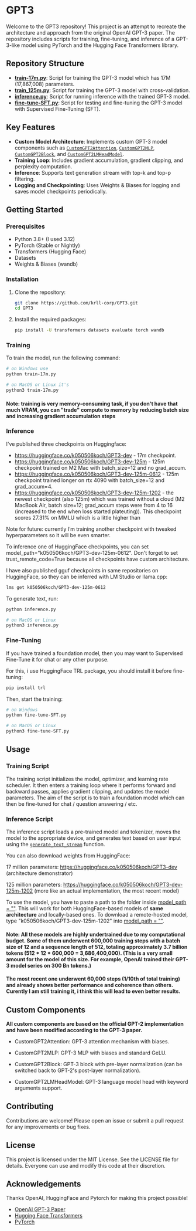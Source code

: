 # GPT3

Welcome to the GPT3 repository! This project is an attempt to recreate the architecture and approach from the original OpenAI GPT-3 paper. The repository includes scripts for training, fine-tuning, and inference of a GPT-3-like model using PyTorch and the Hugging Face Transformers library.

## Repository Structure

- **[train-17m.py](train-17m.py)**: Script for training the GPT-3 model which has 17M (17,867,008) parameters.
- **[train_125m.py](train-125m.py)**: Script for training the GPT-3 model with cross-validation.
- **[inference.py](inference.py)**: Script for running inference with the trained GPT-3 model.
- **[fine-tune-SFT.py](fine-tune-SFT.py)**: Script for testing and fine-tuning the GPT-3 model with Supervised Fine-Tuning (SFT).

## Key Features

- **Custom Model Architecture**: Implements custom GPT-3 model components such as [`CustomGPT2Attention`](train-17m.py#L136), [`CustomGPT2MLP`](train-17m.py#L143), [`CustomGPT2Block`](train-17m.py#L150), and [`CustomGPT2LMHeadModel`](train-17m.py#L235).
- **Training Loop**: Includes gradient accumulation, gradient clipping, and perplexity computation.
- **Inference**: Supports text generation stream with top-k and top-p filtering.
- **Logging and Checkpointing**: Uses Weights & Biases for logging and saves model checkpoints periodically.

## Getting Started

### Prerequisites

- Python 3.8+ (I used 3.12)
- PyTorch (Stable or Nightly)
- Transformers (Hugging Face)
- Datasets
- Weights & Biases (wandb)

### Installation

1. Clone the repository:
    ```sh
    git clone https://github.com/krll-corp/GPT3.git
    cd GPT3
    ```

2. Install the required packages:
    ```sh
    pip install -U transformers datasets evaluate torch wandb
    ```

### Training

To train the model, run the following command:

```sh
# on Windows use
python train-17m.py

# on MacOS or Linux it's 
python3 train-17m.py
```
#### Note: training is very memory-consuming task, if you don't have that much VRAM, you can "trade" compute to memory by reducing batch size and increasing gradient accumulation steps

### Inference

I've published three checkpoints on Huggingface:
- https://huggingface.co/k050506koch/GPT3-dev - 17m checkpoint.
- https://huggingface.co/k050506koch/GPT3-dev-125m - 125m checkpoint trained on M2 Mac with batch_size=12 and no grad_accum.
- https://huggingface.co/k050506koch/GPT3-dev-125m-0612 - 125m checkpoint trained longer on rtx 4090 with batch_size=12 and grad_accum=4.
- https://huggingface.co/k050506koch/GPT3-dev-125m-1202 - the newest checkpoint (also 125m) which was trained without a cloud (M2 MacBook Air, batch size=12; grad_accum steps were from 4 to 16 (increased to the end when loss started plateuting)). This checkpoint scores 27.31% on MMLU which is a little higher than 

Note for future: currently I’m training another checkpoint with tweaked hyperparameters so it will be even smarter.

To inference one of HuggingFace checkpoints, you can set model_path="k050506koch/GPT3-dev-125m-0612". Don't forget to set trust_remote_code=True because all checkpoints have custom architecture.

I have also published gguf checkpoints in same repositories on HuggingFace, so they can be inferred with LM Studio or llama.cpp:

```sh
lms get k050506koch/GPT3-dev-125m-0612
```

To generate text, run:

```sh
python inference.py

# on MacOS or Linux
python3 inference.py
```

### Fine-Tuning

If you have trained a foundation model, then you may want to Supervised Fine-Tune it for chat or any other purpose.

For this, i use HuggingFace TRL package, you should install it before fine-tuning:

```sh
pip install trl
```

Then, start the training:

```sh
# on Windows
python fine-tune-SFT.py

# on MacOS or Linux
python3 fine-tune-SFT.py
```

## Usage

### Training Script

The training script initializes the model, optimizer, and learning rate scheduler. It then enters a training loop where it performs forward and backward passes, applies gradient clipping, and updates the model parameters. The aim of the script is to train a foundation model which can then be fine-tuned for chat / question answering / etc.

### Inference Script

The inference script loads a pre-trained model and tokenizer, moves the model to the appropriate device, and generates text based on user input using the [`generate_text_stream`](inference.py#L246) function.

You can also download weights from HuggingFace:

17 million parameters: https://huggingface.co/k050506koch/GPT3-dev (architecture demonstrator)

125 million parameters: https://huggingface.co/k050506koch/GPT3-dev-125m-1202 (more like an actual implementation, the most recent model)

To use the model, you have to paste a path to the folder inside [model_path = ""](inference.py#L319). This will work for both HuggingFace-based models of **same architecture** and locally-based ones. To download a remote-hosted model, type "k050506koch/GPT3-dev-125m-1202" into [model_path = ""](inference.py#L319).

#### Note: All these models are highly undertrained due to my computational budget. Some of them underwent 600,000 training steps with a batch size of 12 and a sequence length of 512, totaling approximately 3.7 billion tokens (512 * 12 * 600,000 = 3,686,400,000). (This is a very small amount for the model of this size. For example, OpenAI trained their GPT-3 model series on 300 Bn tokens.)

#### The most recent one underwent 60,000 steps (1/10th of total training) and already shows better performance and coherence than others. Curently I am still training it, i think this will lead to even better results.

## Custom Components

**All custom components are based on the official GPT-2 implementation and have been modified according to the GPT-3 paper.**

- CustomGPT2Attention: GPT-3 attention mechanism with biases.

- CustomGPT2MLP: GPT-3 MLP with biases and standard GeLU.

- CustomGPT2Block: GPT-3 block with pre-layer normalization (can be switched back to GPT-2's post-layer normalization).

- CustomGPT2LMHeadModel: GPT-3 language model head with keyword arguments support.

## Contributing

Contributions are welcome! Please open an issue or submit a pull request for any improvements or bug fixes.

## License

This project is licensed under the MIT License. See the LICENSE file for details. Everyone can use and modify this code at their discretion.

## Acknowledgements

Thanks OpenAI, HuggingFace and Pytorch for making this project possible!

- [OpenAI GPT-3 Paper](https://arxiv.org/abs/2005.14165)
- [Hugging Face Transformers](https://github.com/huggingface/transformers)
- [PyTorch](https://pytorch.org/)
